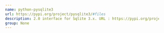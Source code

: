 ```yaml
---
name: python-pysqlite3
url: https://pypi.org/project/pysqlite3/#files
description: 2.0 interface for Sqlite 3.x. URL : https://pypi.org/project/pysqlite3/#files Groups : None
group: None
---
```

